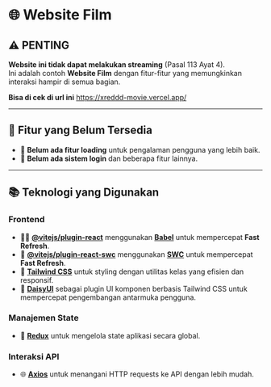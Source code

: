# 🌐 **Website Film**

## ⚠️ PENTING
**Website ini tidak dapat melakukan streaming** (Pasal 113 Ayat 4).  
Ini adalah contoh **Website Film** dengan fitur-fitur yang memungkinkan interaksi hampir di semua bagian.

**Bisa di cek di url ini** https://xreddd-movie.vercel.app/

---

## 🚧 **Fitur yang Belum Tersedia**
- 🔄 **Belum ada fitur loading** untuk pengalaman pengguna yang lebih baik.
- 🔑 **Belum ada sistem login** dan beberapa fitur lainnya.

---

## 📚 **Teknologi yang Digunakan**

### Frontend
- 🧑‍💻 **[@vitejs/plugin-react](https://github.com/vitejs/vite-plugin-react/blob/main/packages/plugin-react/README.md)** menggunakan **[Babel](https://babeljs.io/)** untuk mempercepat **Fast Refresh**.
- 🔄 **[@vitejs/plugin-react-swc](https://github.com/vitejs/vite-plugin-react-swc)** menggunakan **[SWC](https://swc.rs/)** untuk mempercepat **Fast Refresh**.
- 💅 **[Tailwind CSS](https://tailwindcss.com/)** untuk styling dengan utilitas kelas yang efisien dan responsif.
- 🎨 **[DaisyUI](https://daisyui.com/)** sebagai plugin UI komponen berbasis Tailwind CSS untuk mempercepat pengembangan antarmuka pengguna.
  
### Manajemen State
- 🔧 **[Redux](https://redux.js.org/)** untuk mengelola state aplikasi secara global.

### Interaksi API
- 🌐 **[Axios](https://axios-http.com/)** untuk menangani HTTP requests ke API dengan lebih mudah.

